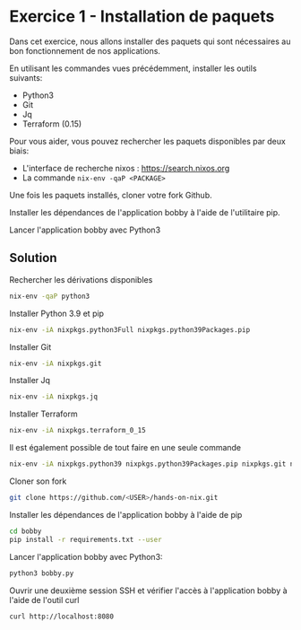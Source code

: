 # Exercice 1 - Installation de paquets

Dans cet exercice, nous allons installer des paquets qui sont nécessaires au bon fonctionnement de nos applications.

En utilisant les commandes vues précédemment, installer les outils suivants:
- Python3
- Git
- Jq
- Terraform (0.15)

Pour vous aider, vous pouvez rechercher les paquets disponibles par deux biais:
- L'interface de recherche nixos : https://search.nixos.org
- La commande `nix-env -qaP <PACKAGE>`

Une fois les paquets installés, cloner votre fork Github.

Installer les dépendances de l'application bobby à l'aide de l'utilitaire pip.

Lancer l'application bobby avec Python3

## Solution

Rechercher les dérivations disponibles
```bash
nix-env -qaP python3
```

Installer Python 3.9 et pip
```bash
nix-env -iA nixpkgs.python3Full nixpkgs.python39Packages.pip
```

Installer Git
```bash
nix-env -iA nixpkgs.git
```

Installer Jq
```bash
nix-env -iA nixpkgs.jq
```

Installer Terraform
```bash
nix-env -iA nixpkgs.terraform_0_15
```

Il est également possible de tout faire en une seule commande
```bash
nix-env -iA nixpkgs.python39 nixpkgs.python39Packages.pip nixpkgs.git nixpkgs.jq nixpkgs.terraform_0_15
```

Cloner son fork
```bash
git clone https://github.com/<USER>/hands-on-nix.git
```

Installer les dépendances de l'application bobby à l'aide de pip
```bash
cd bobby
pip install -r requirements.txt --user
```

Lancer l'application bobby avec Python3:
```bash
python3 bobby.py
```

Ouvrir une deuxième session SSH et vérifier l'accès à l'application bobby à l'aide de l'outil curl
```bash
curl http://localhost:8080
```
